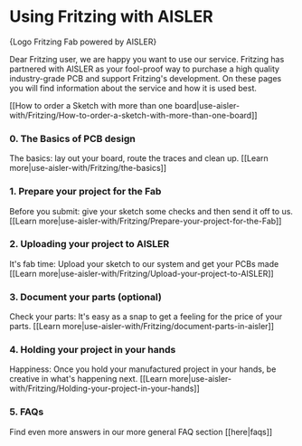 <!-- --- title: Using Fritzing with AISLER -->
# Using Fritzing with AISLER

{Logo Fritzing Fab powered by AISLER}

Dear Fritzing user, we are happy you want to use our service. Fritzing has partnered with AISLER as your fool-proof way to purchase a high quality industry-grade PCB and support Fritzing's development. On these pages you will find information about the service and how it is used best.

[[How to order a Sketch with more than one board|use-aisler-with/Fritzing/How-to-order-a-sketch-with-more-than-one-board]]

### 0. The Basics of PCB design ###
The basics: lay out your board, route the traces and clean up. [[Learn more|use-aisler-with/Fritzing/the-basics]]

### 1. Prepare your project for the Fab ###
Before you submit: give your sketch some checks and then send it off to us. [[Learn more|use-aisler-with/Fritzing/Prepare-your-project-for-the-Fab]]

### 2. Uploading your project to AISLER ###
It's fab time: Upload your sketch to our system and get your PCBs made [[Learn more|use-aisler-with/Fritzing/Upload-your-project-to-AISLER]]

### 3. Document your parts (optional) ###
Check your parts: It's easy as a snap to get a feeling for the price of your parts. [[Learn more|use-aisler-with/Fritzing/document-parts-in-aisler]]

### 4. Holding your project in your hands ###
Happiness: Once you hold your manufactured project in your hands, be creative in what's happening next. [[Learn more|use-aisler-with/Fritzing/Holding-your-project-in-your-hands]]

### 5. FAQs ###
Find even more answers in our more general FAQ section [[here|faqs]]
